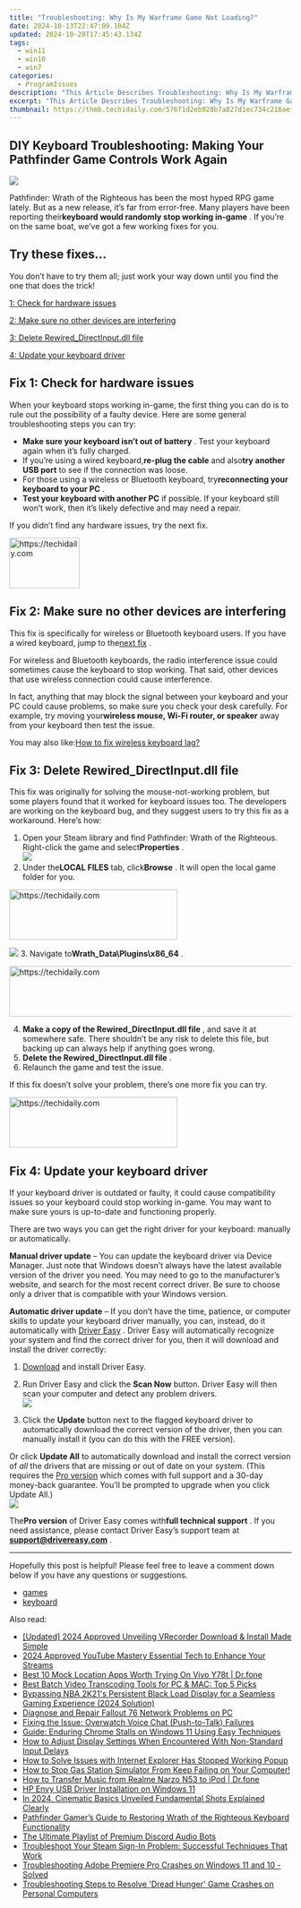 ```yaml
---
title: "Troubleshooting: Why Is My Warframe Game Not Loading?"
date: 2024-10-13T22:47:09.104Z
updated: 2024-10-20T17:45:43.134Z
tags:
  - win11
  - win10
  - win7
categories:
  - ProgramIssues
description: "This Article Describes Troubleshooting: Why Is My Warframe Game Not Loading?"
excerpt: "This Article Describes Troubleshooting: Why Is My Warframe Game Not Loading?"
thumbnail: https://thmb.techidaily.com/576f1d2eb928b7a827d1ec734c216aef4f0582c102001532905c0076072bec26.jpg
---
```


## DIY Keyboard Troubleshooting: Making Your Pathfinder Game Controls Work Again

![](https://images.drivereasy.com/wp-content/uploads/2021/09/Pathfinder-Wrath-of-the-Righteous-Free-Download-1.jpg)

 Pathfinder: Wrath of the Righteous has been the most hyped RPG game lately. But as a new release, it’s far from error-free. Many players have been reporting their**keyboard would randomly stop working in-game** . If you’re on the same boat, we’ve got a few working fixes for you.

## Try these fixes…

 You don’t have to try them all; just work your way down until you find the one that does the trick!

[1: Check for hardware issues](https://tools.techidaily.com/drivereasy/download/)

[2: Make sure no other devices are interfering](https://tools.techidaily.com/drivereasy/download/)

[3: Delete Rewired_DirectInput.dll file](https://tools.techidaily.com/drivereasy/download/)

[4: Update your keyboard driver](https://tools.techidaily.com/drivereasy/download/)

## Fix 1: Check for hardware issues

 When your keyboard stops working in-game, the first thing you can do is to rule out the possibility of a faulty device. Here are some general troubleshooting steps you can try:

* **Make sure your keyboard isn’t out of battery** . Test your keyboard again when it’s fully charged.
* If you’re using a wired keyboard,**re-plug the cable** and also**try another USB port** to see if the connection was loose.
* For those using a wireless or Bluetooth keyboard, try**reconnecting your keyboard to your PC** .
* **Test your keyboard with another PC** if possible. If your keyboard still won’t work, then it’s likely defective and may need a repair.

If you didn’t find any hardware issues, try the next fix.

<!-- affiliate ads begin -->
<a href="https://aligracehair.sjv.io/c/5597632/2135365/19272" target="_top" id="2135365">
  <img src="//a.impactradius-go.com/display-ad/19272-2135365" border="0" alt="https://techidaily.com" width="125" height="90"/>
</a>
<img height="0" width="0" src="https://aligracehair.sjv.io/i/5597632/2135365/19272" style="position:absolute;visibility:hidden;" border="0" />
<!-- affiliate ads end -->

## Fix 2: Make sure no other devices are interfering

 This fix is specifically for wireless or Bluetooth keyboard users. If you have a wired keyboard, jump to the[next fix](https://tools.techidaily.com/drivereasy/download/) .

 For wireless and Bluetooth keyboards, the radio interference issue could sometimes cause the keyboard to stop working. That said, other devices that use wireless connection could cause interference.

 In fact, anything that may block the signal between your keyboard and your PC could cause problems, so make sure you check your desk carefully. For example, try moving your**wireless mouse, Wi-Fi router, or speaker** away from your keyboard then test the issue.

 You may also like:[How to fix wireless keyboard lag?](https://tools.techidaily.com/drivereasy/download/)

## Fix 3: Delete Rewired\_DirectInput.dll file

 This fix was originally for solving the mouse-not-working problem, but some players found that it worked for keyboard issues too. The developers are working on the keyboard bug, and they suggest users to try this fix as a workaround. Here’s how:

1. Open your Steam library and find Pathfinder: Wrath of the Righteous. Right-click the game and select**Properties** .  
![](https://images.drivereasy.com/wp-content/uploads/2021/09/Steam-right-click-Properties.jpg)
2. Under the**LOCAL FILES** tab, click**Browse** . It will open the local game folder for you.  

<!-- affiliate ads begin -->
<a href="https://aligracehair.sjv.io/c/5597632/2115916/19272" target="_top" id="2115916">
  <img src="//a.impactradius-go.com/display-ad/19272-2115916" border="0" alt="https://techidaily.com" width="300" height="90"/>
</a>
<img height="0" width="0" src="https://aligracehair.sjv.io/i/5597632/2115916/19272" style="position:absolute;visibility:hidden;" border="0" />
<!-- affiliate ads end -->

![](https://images.drivereasy.com/wp-content/uploads/2021/09/browse-local-files-in-steam-client.jpg)
3. Navigate to**Wrath\_Data\\Plugins\\x86\_64** .

<!-- affiliate ads begin -->
<a href="https://laganoo.pxf.io/c/5597632/1528703/16446" target="_top" id="1528703">
  <img src="//a.impactradius-go.com/display-ad/16446-1528703" border="0" alt="https://techidaily.com" width="728" height="90"/>
</a>
<img height="0" width="0" src="https://laganoo.pxf.io/i/5597632/1528703/16446" style="position:absolute;visibility:hidden;" border="0" />
<!-- affiliate ads end -->

4. **Make a copy of the Rewired\_DirectInput.dll file** , and save it at somewhere safe. There shouldn’t be any risk to delete this file, but backing up can always help if anything goes wrong.
5. **Delete the Rewired\_DirectInput.dll file** .
6. Relaunch the game and test the issue.

 If this fix doesn’t solve your problem, there’s one more fix you can try.

<!-- affiliate ads begin -->
<a href="https://aligracehair.sjv.io/c/5597632/1925468/19272" target="_top" id="1925468">
  <img src="//a.impactradius-go.com/display-ad/19272-1925468" border="0" alt="https://techidaily.com" width="300" height="90"/>
</a>
<img height="0" width="0" src="https://aligracehair.sjv.io/i/5597632/1925468/19272" style="position:absolute;visibility:hidden;" border="0" />
<!-- affiliate ads end -->

## Fix 4: Update your keyboard driver

 If your keyboard driver is outdated or faulty, it could cause compatibility issues so your keyboard could stop working in-game. You may want to make sure yours is up-to-date and functioning properly.

 There are two ways you can get the right driver for your keyboard: manually or automatically.

**Manual driver update** – You can update the keyboard driver via Device Manager. Just note that Windows doesn’t always have the latest available version of the driver you need. You may need to go to the manufacturer’s website, and search for the most recent correct driver. Be sure to choose only a driver that is compatible with your Windows version.

**Automatic driver update** – If you don’t have the time, patience, or computer skills to update your keyboard driver manually, you can, instead, do it automatically with [Driver Easy](https://tools.techidaily.com/drivereasy/download/) . Driver Easy will automatically recognize your system and find the correct driver for you, then it will download and install the driver correctly:

 1) [Download](https://tools.techidaily.com/drivereasy/download/) and install Driver Easy.

 2) Run Driver Easy and click the **Scan Now** button. Driver Easy will then scan your computer and detect any problem drivers.  
![](https://images.drivereasy.com/wp-content/uploads/2021/08/2021-08-25_18-19-19.jpg)

 3) Click the **Update**  button next to the flagged keyboard driver to automatically download the correct version of the driver, then you can manually install it (you can do this with the FREE version).

 Or click **Update All** to automatically download and install the correct version of _all_ the drivers that are missing or out of date on your system. (This requires the [Pro version](https://tools.techidaily.com/drivereasy/download/) which comes with full support and a 30-day money-back guarantee. You’ll be prompted to upgrade when you click Update All.)  
![](https://images.drivereasy.com/wp-content/uploads/2021/08/2021-08-25_18-19-35.jpg)

 The**Pro version** of Driver Easy comes with**full technical support** . If you need assistance, please contact Driver Easy’s support team at [**support@drivereasy.com**](https://tools.techidaily.com/drivereasy/download/) .

---

 Hopefully this post is helpful! Please feel free to leave a comment down below if you have any questions or suggestions.

* [games](https://tools.techidaily.com/drivereasy/download/)
* [keyboard](https://tools.techidaily.com/drivereasy/download/)

<ins class="adsbygoogle"
     style="display:block"
     data-ad-format="autorelaxed"
     data-ad-client="ca-pub-7571918770474297"
     data-ad-slot="1223367746"></ins>

<ins class="adsbygoogle"
     style="display:block"
     data-ad-client="ca-pub-7571918770474297"
     data-ad-slot="8358498916"
     data-ad-format="auto"
     data-full-width-responsive="true"></ins>

<span class="atpl-alsoreadstyle">Also read:</span>
<div><ul>
<li><a href="https://screen-activity-recording.techidaily.com/updated-2024-approved-unveiling-vrecorder-download-and-install-made-simple/"><u>[Updated] 2024 Approved Unveiling VRecorder Download & Install Made Simple</u></a></li>
<li><a href="https://facebook-video-footage.techidaily.com/2024-approved-youtube-mastery-essential-tech-to-enhance-your-streams/"><u>2024 Approved YouTube Mastery Essential Tech to Enhance Your Streams</u></a></li>
<li><a href="https://fake-location.techidaily.com/best-10-mock-location-apps-worth-trying-on-vivo-y78t-drfone-by-drfone-virtual-android/"><u>Best 10 Mock Location Apps Worth Trying On Vivo Y78t | Dr.fone</u></a></li>
<li><a href="https://video-capture.techidaily.com/best-batch-video-transcoding-tools-for-pc-and-mac-top-5-picks/"><u>Best Batch Video Transcoding Tools for PC & MAC: Top 5 Picks</u></a></li>
<li><a href="https://win-blog.techidaily.com/bypassing-nba-2k21s-persistent-black-load-display-for-a-seamless-gaming-experience-2024-solution/"><u>Bypassing NBA 2K21's Persistent Black Load Display for a Seamless Gaming Experience (2024 Solution)</u></a></li>
<li><a href="https://win-blog.techidaily.com/diagnose-and-repair-fallout-76-network-problems-on-pc/"><u>Diagnose and Repair Fallout 76 Network Problems on PC</u></a></li>
<li><a href="https://sound-issues.techidaily.com/fixing-the-issue-overwatch-voice-chat-push-to-talk-failures/"><u>Fixing the Issue: Overwatch Voice Chat (Push-to-Talk) Failures</u></a></li>
<li><a href="https://win-blog.techidaily.com/guide-enduring-chrome-stalls-on-windows-11-using-easy-techniques/"><u>Guide: Enduring Chrome Stalls on Windows 11 Using Easy Techniques</u></a></li>
<li><a href="https://win-howtos.techidaily.com/how-to-adjust-display-settings-when-encountered-with-non-standard-input-delays/"><u>How to Adjust Display Settings When Encountered With Non-Standard Input Delays</u></a></li>
<li><a href="https://win-blog.techidaily.com/how-to-solve-issues-with-internet-explorer-has-stopped-working-popup/"><u>How to Solve Issues with Internet Explorer Has Stopped Working Popup</u></a></li>
<li><a href="https://win-blog.techidaily.com/1722999753812-how-to-stop-gas-station-simulator-from-keep-failing-on-your-computer/"><u>How to Stop Gas Station Simulator From Keep Failing on Your Computer!</u></a></li>
<li><a href="https://android-transfer.techidaily.com/how-to-transfer-music-from-realme-narzo-n53-to-ipod-drfone-by-drfone-transfer-from-android-transfer-from-android/"><u>How to Transfer Music from Realme Narzo N53 to iPod | Dr.fone</u></a></li>
<li><a href="https://driver-install.techidaily.com/hp-envy-usb-driver-installation-on-windows-11/"><u>HP Envy USB Driver Installation on Windows 11</u></a></li>
<li><a href="https://fox-friendly.techidaily.com/in-2024-cinematic-basics-unveiled-fundamental-shots-explained-clearly/"><u>In 2024, Cinematic Basics Unveiled Fundamental Shots Explained Clearly</u></a></li>
<li><a href="https://win-blog.techidaily.com/pathfinder-gamers-guide-to-restoring-wrath-of-the-righteous-keyboard-functionality/"><u>Pathfinder Gamer’s Guide to Restoring Wrath of the Righteous Keyboard Functionality</u></a></li>
<li><a href="https://discord-videos.techidaily.com/the-ultimate-playlist-of-premium-discord-audio-bots/"><u>The Ultimate Playlist of Premium Discord Audio Bots</u></a></li>
<li><a href="https://win-blog.techidaily.com/troubleshoot-your-steam-sign-in-problem-successful-techniques-that-work/"><u>Troubleshoot Your Steam Sign-In Problem: Successful Techniques That Work</u></a></li>
<li><a href="https://win-blog.techidaily.com/1722995238398-troubleshooting-adobe-premiere-pro-crashes-on-windows-11-and-10-solved/"><u>Troubleshooting Adobe Premiere Pro Crashes on Windows 11 and 10 - Solved</u></a></li>
<li><a href="https://win-blog.techidaily.com/troubleshooting-steps-to-resolve-dread-hunger-game-crashes-on-personal-computers/"><u>Troubleshooting Steps to Resolve 'Dread Hunger' Game Crashes on Personal Computers</u></a></li>
</ul></div>

